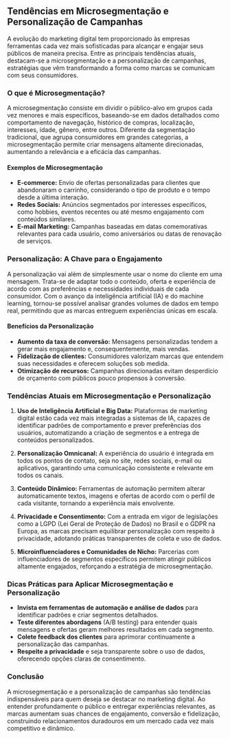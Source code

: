 
## Tendências em Microsegmentação e Personalização de Campanhas

A evolução do marketing digital tem proporcionado às empresas ferramentas cada vez mais sofisticadas para alcançar e engajar seus públicos de maneira precisa. Entre as principais tendências atuais, destacam-se a microsegmentação e a personalização de campanhas, estratégias que vêm transformando a forma como marcas se comunicam com seus consumidores.

### O que é Microsegmentação?

A microsegmentação consiste em dividir o público-alvo em grupos cada vez menores e mais específicos, baseando-se em dados detalhados como comportamento de navegação, histórico de compras, localização, interesses, idade, gênero, entre outros. Diferente da segmentação tradicional, que agrupa consumidores em grandes categorias, a microsegmentação permite criar mensagens altamente direcionadas, aumentando a relevância e a eficácia das campanhas.

#### Exemplos de Microsegmentação

- **E-commerce:** Envio de ofertas personalizadas para clientes que abandonaram o carrinho, considerando o tipo de produto e o tempo desde a última interação.
- **Redes Sociais:** Anúncios segmentados por interesses específicos, como hobbies, eventos recentes ou até mesmo engajamento com conteúdos similares.
- **E-mail Marketing:** Campanhas baseadas em datas comemorativas relevantes para cada usuário, como aniversários ou datas de renovação de serviços.

### Personalização: A Chave para o Engajamento

A personalização vai além de simplesmente usar o nome do cliente em uma mensagem. Trata-se de adaptar todo o conteúdo, oferta e experiência de acordo com as preferências e necessidades individuais de cada consumidor. Com o avanço da inteligência artificial (IA) e do machine learning, tornou-se possível analisar grandes volumes de dados em tempo real, permitindo que as marcas entreguem experiências únicas em escala.

#### Benefícios da Personalização

- **Aumento da taxa de conversão:** Mensagens personalizadas tendem a gerar mais engajamento e, consequentemente, mais vendas.
- **Fidelização de clientes:** Consumidores valorizam marcas que entendem suas necessidades e oferecem soluções sob medida.
- **Otimização de recursos:** Campanhas direcionadas evitam desperdício de orçamento com públicos pouco propensos à conversão.

### Tendências Atuais em Microsegmentação e Personalização

1. **Uso de Inteligência Artificial e Big Data:** Plataformas de marketing digital estão cada vez mais integradas a sistemas de IA, capazes de identificar padrões de comportamento e prever preferências dos usuários, automatizando a criação de segmentos e a entrega de conteúdos personalizados.

2. **Personalização Omnicanal:** A experiência do usuário é integrada em todos os pontos de contato, seja no site, redes sociais, e-mail ou aplicativos, garantindo uma comunicação consistente e relevante em todos os canais.

3. **Conteúdo Dinâmico:** Ferramentas de automação permitem alterar automaticamente textos, imagens e ofertas de acordo com o perfil de cada visitante, tornando a experiência mais envolvente.

4. **Privacidade e Consentimento:** Com a entrada em vigor de legislações como a LGPD (Lei Geral de Proteção de Dados) no Brasil e o GDPR na Europa, as marcas precisam equilibrar personalização com respeito à privacidade, adotando práticas transparentes de coleta e uso de dados.

5. **Microinfluenciadores e Comunidades de Nicho:** Parcerias com influenciadores de segmentos específicos permitem atingir públicos altamente engajados, reforçando a estratégia de microsegmentação.

### Dicas Práticas para Aplicar Microsegmentação e Personalização

- **Invista em ferramentas de automação e análise de dados** para identificar padrões e criar segmentos detalhados.
- **Teste diferentes abordagens** (A/B testing) para entender quais mensagens e ofertas geram melhores resultados em cada segmento.
- **Colete feedback dos clientes** para aprimorar continuamente a personalização das campanhas.
- **Respeite a privacidade** e seja transparente sobre o uso de dados, oferecendo opções claras de consentimento.

### Conclusão

A microsegmentação e a personalização de campanhas são tendências indispensáveis para quem deseja se destacar no marketing digital. Ao entender profundamente o público e entregar experiências relevantes, as marcas aumentam suas chances de engajamento, conversão e fidelização, construindo relacionamentos duradouros em um mercado cada vez mais competitivo e dinâmico.
```
